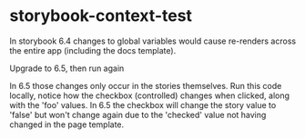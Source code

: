 # storybook-context-test

In storybook 6.4 changes to global variables would cause re-renders across the entire app (including the docs template). 

Upgrade to 6.5, then run again

In 6.5 those changes only occur in the stories themselves. Run this code locally, notice how the checkbox (controlled) changes when clicked, along with the 'foo' values. In 6.5 the checkbox will change the story value to 'false' but won't change again due to the 'checked' value not having changed in the page template.
